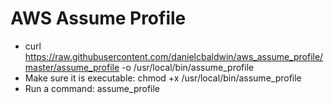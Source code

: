 # AWS Assume Profile

- curl https://raw.githubusercontent.com/danielcbaldwin/aws_assume_profile/master/assume_profile -o /usr/local/bin/assume_profile
- Make sure it is executable: chmod +x /usr/local/bin/assume_profile
- Run a command: assume_profile <profile> <command>
